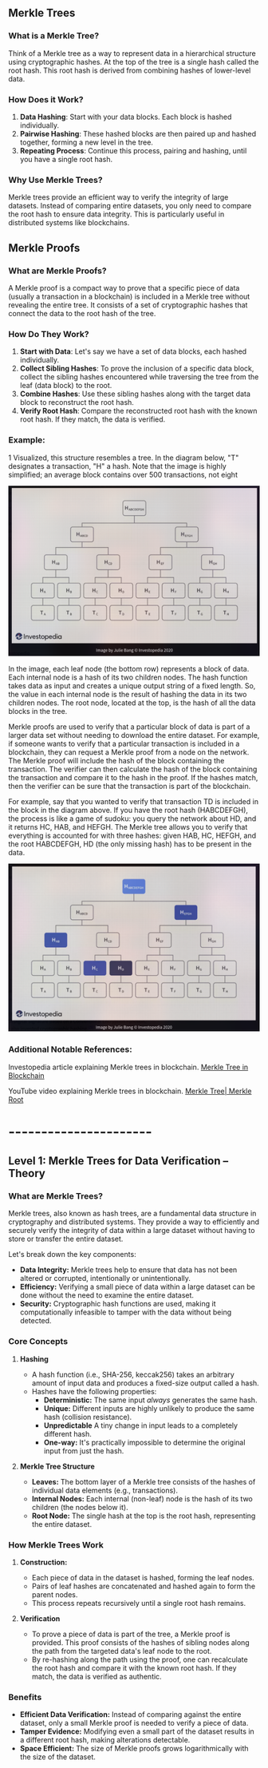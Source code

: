 ## Merkle Trees

### What is a Merkle Tree?

Think of a Merkle tree as a way to represent data in a hierarchical structure using cryptographic hashes. At the top of the tree is a single hash called the root hash. This root hash is derived from combining hashes of lower-level data.

### How Does it Work?

1. **Data Hashing**: Start with your data blocks. Each block is hashed individually.
2. **Pairwise Hashing**: These hashed blocks are then paired up and hashed together, forming a new level in the tree.
3. **Repeating Process**: Continue this process, pairing and hashing, until you have a single root hash.

### Why Use Merkle Trees?

Merkle trees provide an efficient way to verify the integrity of large datasets. Instead of comparing entire datasets, you only need to compare the root hash to ensure data integrity. This is particularly useful in distributed systems like blockchains.

## Merkle Proofs

### What are Merkle Proofs?

A Merkle proof is a compact way to prove that a specific piece of data (usually a transaction in a blockchain) is included in a Merkle tree without revealing the entire tree. It consists of a set of cryptographic hashes that connect the data to the root hash of the tree.

### How Do They Work?

1. **Start with Data**: Let's say we have a set of data blocks, each hashed individually.
2. **Collect Sibling Hashes**: To prove the inclusion of a specific data block, collect the sibling hashes encountered while traversing the tree from the leaf (data block) to the root.
3. **Combine Hashes**: Use these sibling hashes along with the target data block to reconstruct the root hash.
4. **Verify Root Hash**: Compare the reconstructed root hash with the known root hash. If they match, the data is verified.

### Example:

1
Visualized, this structure resembles a tree. In the diagram below, "T" designates a transaction, "H" a hash. Note that the image is highly simplified; an average block contains over 500 transactions, not eight

![alt text](/merkle-tree/images/image.png)

In the image, each leaf node (the bottom row) represents a block of data. Each internal node is a hash of its two children nodes. The hash function takes data as input and creates a unique output string of a fixed length. So, the value in each internal node is the result of hashing the data in its two children nodes. The root node, located at the top, is the hash of all the data blocks in the tree.

Merkle proofs are used to verify that a particular block of data is part of a larger data set without needing to download the entire dataset. For example, if someone wants to verify that a particular transaction is included in a blockchain, they can request a Merkle proof from a node on the network. The Merkle proof will include the hash of the block containing the transaction. The verifier can then calculate the hash of the block containing the transaction and compare it to the hash in the proof. If the hashes match, then the verifier can be sure that the transaction is part of the blockchain.

For example, say that you wanted to verify that transaction TD is included in the block in the diagram above. If you have the root hash (HABCDEFGH), the process is like a game of sudoku: you query the network about HD, and it returns HC, HAB, and HEFGH. The Merkle tree allows you to verify that everything is accounted for with three hashes: given HAB, HC, HEFGH, and the root HABCDEFGH, HD (the only missing hash) has to be present in the data.

![alt text](/merkle-tree/images/image1.png)

### Additional Notable References:

Investopedia article explaining Merkle trees in blockchain. [Merkle Tree in Blockchain](https://www.investopedia.com/terms/m/merkle-tree.asp)

YouTube video explaining Merkle trees in blockchain. [Merkle Tree| Merkle Root](https://www.youtube.com/watch?v=fB41w3JcR7U)

# ----------------------

## Level 1: Merkle Trees for Data Verification – Theory

### What are Merkle Trees?

Merkle trees, also known as hash trees, are a fundamental data structure in cryptography and distributed systems. They provide a way to efficiently and securely verify the integrity of data within a large dataset without having to store or transfer the entire dataset.

Let's break down the key components:

- **Data Integrity:** Merkle trees help to ensure that data has not been altered or corrupted, intentionally or unintentionally.
- **Efficiency:** Verifying a small piece of data within a large dataset can be done without the need to examine the entire dataset.
- **Security:** Cryptographic hash functions are used, making it computationally infeasible to tamper with the data without being detected.

### Core Concepts

1. **Hashing**

   - A hash function (i.e., SHA-256, keccak256) takes an arbitrary amount of input data and produces a fixed-size output called a hash.
   - Hashes have the following properties:
     - **Deterministic:** The same input _always_ generates the same hash.
     - **Unique:** Different inputs are highly unlikely to produce the same hash (collision resistance).
     - **Unpredictable** A tiny change in input leads to a completely different hash.
     - **One-way:** It's practically impossible to determine the original input from just the hash.

2. **Merkle Tree Structure**

   - **Leaves:** The bottom layer of a Merkle tree consists of the hashes of individual data elements (e.g., transactions).
   - **Internal Nodes:** Each internal (non-leaf) node is the hash of its two children (the nodes below it).
   - **Root Node:** The single hash at the top is the root hash, representing the entire dataset.

### How Merkle Trees Work

1. **Construction:**

   - Each piece of data in the dataset is hashed, forming the leaf nodes.
   - Pairs of leaf hashes are concatenated and hashed again to form the parent nodes.
   - This process repeats recursively until a single root hash remains.

2. **Verification**
   - To prove a piece of data is part of the tree, a Merkle proof is provided. This proof consists of the hashes of sibling nodes along the path from the targeted data's leaf node to the root.
   - By re-hashing along the path using the proof, one can recalculate the root hash and compare it with the known root hash. If they match, the data is verified as authentic.

### Benefits

- **Efficient Data Verification:** Instead of comparing against the entire dataset, only a small Merkle proof is needed to verify a piece of data.
- **Tamper Evidence:** Modifying even a small part of the dataset results in a different root hash, making alterations detectable.
- **Space Efficient:** The size of Merkle proofs grows logarithmically with the size of the dataset.
